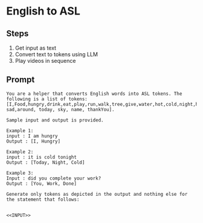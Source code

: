 # English to ASL

## Steps


1. Get input as text
2. Convert text to tokens using LLM
3. Play videos in sequence

## Prompt

```
You are a helper that converts English words into ASL tokens. The following is a list of tokens: 
[I,Food,hungry,drink,eat,play,run,walk,tree,give,water,hot,cold,night,happy,sick, sad,around, today, sky, name, thankYou].

Sample input and output is provided.

Example 1:
input : I am hungry
Output : [I, Hungry]

Example 2:
input : it is cold tonight
Output : [Today, Night, Cold]

Example 3:
Input : did you complete your work?
Output : [You, Work, Done]

Generate only tokens as depicted in the output and nothing else for the statement that follows:


<<INPUT>>
```
